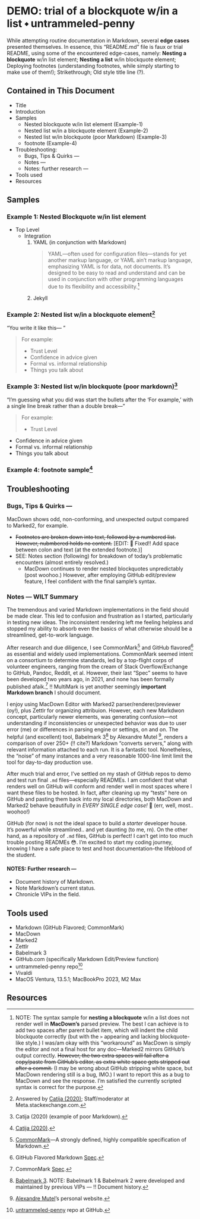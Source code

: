 # DEMO: trial of a blockquote w/in a list ⬩ untrammeled-penny

While attempting routine documentation in Markdown, several **edge cases** presented themselves. In essence, this “README.md” file is faux or trial README, using some of the encountered edge-cases, namely: **Nesting a blockquote** w/in list element; **Nesting a list** w/in blockquote element; Deploying footnotes (understanding footnotes, while simply starting to make use of them!); Strikethrough; Old style title line (?).

## Contained in This Document
- Title
- Introduction
- Samples
  - Nested blockquote w/in list element (Example-1)
  - Nested list w/in a blockquote element (Example-2)
  - Nested list w/in blockquote (poor Markdown) (Example-3)
  - footnote (Example-4)
- Troubleshooting:
    - Bugs, Tips & Quirks —
    - Notes —
    - Notes: further research —
- Tools used
- Resources

## Samples

### Example 1: Nested Blockquote w/in list element
* Top Level
    * Integration
      1. YAML (in conjunction with Markdown)  
         > YAML—often used for configuration files—stands for yet another markup language, or YAML ain’t markup language, emphasizing YAML is for data, not documents. It’s designed to be easy to read and understand and can be used in conjunction with other programming languages due to its flexibility and accessibility.[^1]
      1. Jekyll  

### Example 2: Nested list w/in a blockquote element[^2]
“You write it like this— ”

> For example:
>
> - Trust Level
> - Confidence in advice given
> - Formal vs. informal relationship
> - Things you talk about

### Example 3: Nested list w/in blockquote (poor markdown)[^3]

“I’m guessing what you did was start the bullets after the 
‘For example,’ with a single line break rather than a double break—”  

> For example:
> - Trust Level
- Confidence in advice given
- Formal vs. informal relationship
- Things you talk about

### Example 4: footnote sample[^4]

## Troubleshooting

### Bugs, Tips & Quirks —

MacDown shows odd, non-conforming, and unexpected output compared to Marked2, for example.

- ~~Footnotes are broken down into text, followed by a numbered list. However, nubmbered holds no content.~~  [EDIT: 🧰 Fixed!! Add space between colon and text (at the extended footnote.)]
- SEE: Notes section (following) for breakdown of today’s problematic encounters (almost entirely resolved.)
    - MacDown continues to render nested blockquotes unpredictably (post woohoo.) However, after employing GitHub edit/preview feature, I feel confident with the final sample’s syntax.

### Notes — WILT Summary

The tremendous and varied Markdown implementations in the field should be made clear. This led to confusion and frustration as I started, particularly in testing new ideas. The inconsistent rendering left me feeling helpless and stopped my ability to absorb even the basics of what otherwise should be a streamlined, get-to-work language. 

After research and due diligence, I see CommonMark[^5] and GitHub flavored[^6] as essential and widely used implementations. CommonMark seemed intent on a consortium to determine standards, led by a top-flight corps of volunteer engineers, ranging from the cream of Stack Overflow/Exchange to GitHub, Pandoc, Reddit, et al. However, their last “Spec” seems to have been developed two years ago, in 2021, and none has been formally published afaik.[^7] ‼️ MultiMark is yet another seemingly **important Markdown branch** I should document.

I enjoy using MacDown Editor with Marked2 parser/renderer/previewer (oy!), plus Zettlr for organizing attribuion. However, each new Markdwon concept, particularly newer elements, was generating confusion—not understanding if inconsistencies or unexpected behavior was due to user error (me) or differences in parsing engine or settings, on and on. The helpful (and excellent) tool, Babelmark 3[^8] by Alexandre Mutel [^9], renders a comparison of over 250+ (‼️ cite?) Markdown “converts servers,” along with relevant information attached to each run. It is a fantastic tool. Nonetheless, the “noise” of many instances and a very reasonable 1000-line limit limit the tool for day-to-day production use. 

After much trial and error, I’ve settled on my stash of GitHub repos to demo and test run final `.md` files—especially READMEs. I am confident that what renders well on GitHub will conform and render well in most spaces where I want these files to be hosted. In fact, after cleaning up my “tests” here on GitHub and pasting them back into my local directories, both MacDown and Marked2 behave beautifully in _EVERY SINGLE edge case!_ 🎉 (err, well, most.. woohoo!)

GitHub (for now) is not the ideal space to build a _starter_ developer house. It’s powerful while streamlined.. and yet daunting (to me, rn). On the other hand, as a repository of `.md` files, GitHub is perfect! I can’t get into too much trouble posting READMEs 😳. I’m excited to start my coding journey, knowing I have a safe place to test and host documentation–the lifeblood of the student.

#### NOTES: Further research —
   - Document history of Markdown.
   - Note Markdown’s current status.
   - Chronicle VIPs in the field.

## Tools used

- Markdown (GitHub Flavored; CommonMark)
- MacDown
- Marked2
- Zettlr
- Babelmark 3
- GitHub.com (specifically Markdown Edit/Preview function)
- untrammeled-penny repo[^10]
- Vivaldi
- MacOS Ventura, 13.5.1; MacBookPro 2023, M2 Max

## Resources

[^1]: NOTE: The syntax sample for **nesting a blockquote** w/in a list does not render well in **MacDown’s** parsed preview. The best I can achieve is to add two spaces after parent bullet item, which will indent the child blockquote correctly (but with the `>` appearing and lacking blockquote-like style.) I was/am okay with this “workaround” as MacDown is simply the editor and not a final host for any doc—Marked2 mirrors GitHub’s output correctly. ~~However, the two extra spaces will fail after a copy/paste from GitHub’s editor, as extra white space gets stripped out after a commit.~~ (I may be wrong about GitHub stripping white space, but MacDown rendering still is a bug, IMO.) I want to report this as a bug to MacDown and see the response. I’m satisfied the currently scripted syntax is correct for the purpose.

[^2]: Answered by [Catija (2020)](https://meta.stackexchange.com/questions/348274/blockquotes-should-be-formatted-to-support-bullet-points-and-numbered-lists); Staff/moderator at Meta.stackexchange.com.

[^3]: Catija (2020) (example of poor Markdown).

[^4]: [Catija (2020)](https://meta.stackexchange.com/questions/348274/blockquotes-should-be-formatted-to-support-bullet-points-and-numbered-lists).

[^5]: [CommonMark](https://commonmark.org)—A strongly defined, highly compatible specification of Markdown.

[^6]: GitHub Flavored Markdown [Spec](https://github.github.com/gfm/).

[^7]: CommonMark [Spec](https://spec.commonmark.org).

[^8]: [Babelmark 3](https://babelmark.github.io). NOTE: Babelmark 1 & Babelmark 2 were developed and maintained by previous VIPs — ‼️ Document history.

[^9]: [Alexandre Mutel](http://xoofx.com)’s personal website.

[^10]: [untrammeled-penny](https://github.com/mazal/untrammeled-penny) repo at GitHub.

